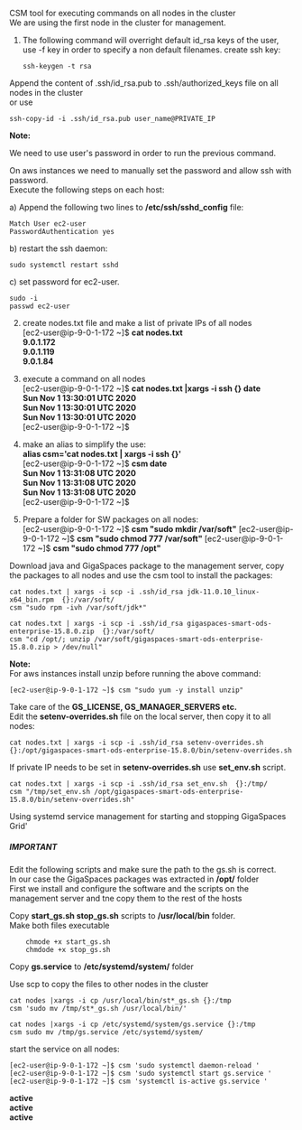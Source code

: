 CSM tool for executing commands on all nodes in the cluster  
We are using the first node in the cluster for management.

1.  The following command will overright default id_rsa keys of the user, use -f key in order to specify a non default filenames.
create ssh key:

    `ssh-keygen -t rsa` 

Append the content of .ssh/id_rsa.pub to .ssh/authorized_keys file on all nodes in the cluster  
or use  

    ssh-copy-id -i .ssh/id_rsa.pub user_name@PRIVATE_IP 
    
**Note:**

We need to use user's password in order to run the previous command.

On aws instances we need to manually set the password and allow ssh with password.   
Execute the following steps on each host:

a)      Append the following two lines to **/etc/ssh/sshd_config** file:
  
    Match User ec2-user 
    PasswordAuthentication yes  
b)      restart the ssh daemon:

    sudo systemctl restart sshd
       
c)    set password for ec2-user.

    sudo -i 
    passwd ec2-user 

2. create nodes.txt file and make a list of private IPs of all nodes   
    [ec2-user@ip-9-0-1-172 ~]$ **cat nodes.txt**  
    **9.0.1.172**    
    **9.0.1.119**   
    **9.0.1.84**     

3. execute a command on all nodes  
[ec2-user@ip-9-0-1-172 ~]$ **cat nodes.txt |xargs -i ssh {} date**  
    **Sun Nov  1 13:30:01 UTC 2020**  
    **Sun Nov  1 13:30:01 UTC 2020**  
    **Sun Nov  1 13:30:01 UTC 2020**  
[ec2-user@ip-9-0-1-172 ~]$  

4. make an alias to simplify the use:  
**alias csm='cat nodes.txt | xargs -i ssh {}'**  
[ec2-user@ip-9-0-1-172 ~]$ **csm date**   
**Sun Nov  1 13:31:08 UTC 2020**  
**Sun Nov  1 13:31:08 UTC 2020**  
**Sun Nov  1 13:31:08 UTC 2020**  
[ec2-user@ip-9-0-1-172 ~]$  
  
5. Prepare a folder for SW packages on all nodes:  
    [ec2-user@ip-9-0-1-172 ~]$ **csm "sudo mkdir /var/soft"**
    [ec2-user@ip-9-0-1-172 ~]$ **csm "sudo chmod 777 /var/soft"**
    [ec2-user@ip-9-0-1-172 ~]$ **csm "sudo chmod 777 /opt"**

Download java and GigaSpaces package to the management server, copy the packages to all nodes
and use the csm tool to install the packages:    

    cat nodes.txt | xargs -i scp -i .ssh/id_rsa jdk-11.0.10_linux-x64_bin.rpm  {}:/var/soft/
    csm "sudo rpm -ivh /var/soft/jdk*"

    cat nodes.txt | xargs -i scp -i .ssh/id_rsa gigaspaces-smart-ods-enterprise-15.8.0.zip  {}:/var/soft/      
    csm "cd /opt/; unzip /var/soft/gigaspaces-smart-ods-enterprise-15.8.0.zip > /dev/null"
    
   **Note:**<br>
    For aws instances install unzip before running the above command:
    
    [ec2-user@ip-9-0-1-172 ~]$ csm "sudo yum -y install unzip"

Take care of the **GS_LICENSE, GS_MANAGER_SERVERS etc.**<br>
Edit the **setenv-overrides.sh** file on the local server, then copy it to all nodes:

    cat nodes.txt | xargs -i scp -i .ssh/id_rsa setenv-overrides.sh  {}:/opt/gigaspaces-smart-ods-enterprise-15.8.0/bin/setenv-overrides.sh
    
If private IP needs to be set in **setenv-overrides.sh** use **set_env.sh** script.
     
    cat nodes.txt | xargs -i scp -i .ssh/id_rsa set_env.sh  {}:/tmp/
    csm "/tmp/set_env.sh /opt/gigaspaces-smart-ods-enterprise-15.8.0/bin/setenv-overrides.sh"

          
  Using systemd service management for starting and stopping GigaSpaces Grid' 
  
##### IMPORTANT   
Edit the following scripts and make sure the path to the gs.sh is correct.  
In our case the GigaSpaces packages was extracted in **/opt/** folder  
First we install and configure the software and the scripts on the management server and tne copy them to the rest of the hosts

Copy **start_gs.sh  stop_gs.sh** scripts to **/usr/local/bin** folder.  
Make both files executable      

        chmode +x start_gs.sh  
        chmdode +x stop_gs.sh   

Copy **gs.service** to **/etc/systemd/system/** folder  


Use scp to copy the files to other nodes in the cluster  

    cat nodes |xargs -i cp /usr/local/bin/st*_gs.sh {}:/tmp  
    csm 'sudo mv /tmp/st*_gs.sh /usr/local/bin/'  

    cat nodes |xargs -i cp /etc/systemd/system/gs.service {}:/tmp  
    csm sudo mv /tmp/gs.service /etc/systemd/system/  

start the service on all nodes:  

    [ec2-user@ip-9-0-1-172 ~]$ csm 'sudo systemctl daemon-reload '  
    [ec2-user@ip-9-0-1-172 ~]$ csm 'sudo systemctl start gs.service '   
    [ec2-user@ip-9-0-1-172 ~]$ csm 'systemctl is-active gs.service '  
**active**  
**active**  
**active**  
